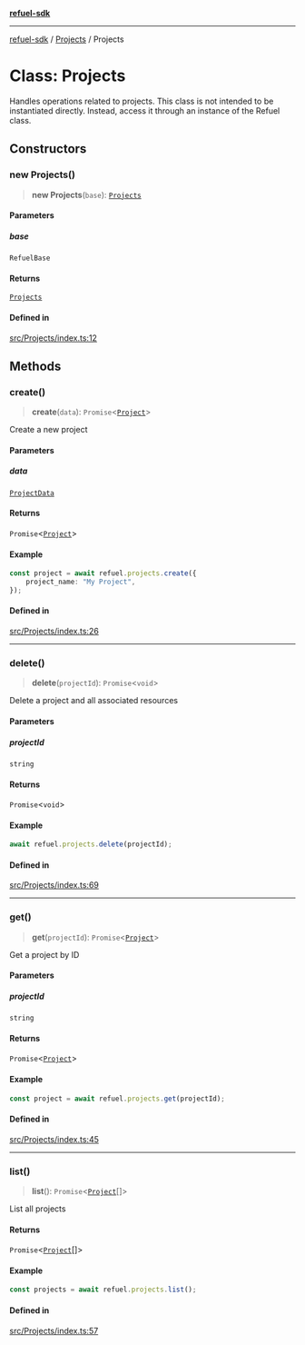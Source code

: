[**refuel-sdk**](../../README.md)

***

[refuel-sdk](../../modules.md) / [Projects](../README.md) / Projects

# Class: Projects

Handles operations related to projects.
This class is not intended to be instantiated directly.
Instead, access it through an instance of the Refuel class.

## Constructors

### new Projects()

> **new Projects**(`base`): [`Projects`](Projects.md)

#### Parameters

##### base

`RefuelBase`

#### Returns

[`Projects`](Projects.md)

#### Defined in

[src/Projects/index.ts:12](https://github.com/refuel-ai/refuel-sdk/blob/61d30041216a525535e2edabde48af0f00ec66c9/src/Projects/index.ts#L12)

## Methods

### create()

> **create**(`data`): `Promise`\<[`Project`](../../types/interfaces/Project.md)\>

Create a new project

#### Parameters

##### data

[`ProjectData`](../../types/interfaces/ProjectData.md)

#### Returns

`Promise`\<[`Project`](../../types/interfaces/Project.md)\>

#### Example

```ts
const project = await refuel.projects.create({
    project_name: "My Project",
});
```

#### Defined in

[src/Projects/index.ts:26](https://github.com/refuel-ai/refuel-sdk/blob/61d30041216a525535e2edabde48af0f00ec66c9/src/Projects/index.ts#L26)

***

### delete()

> **delete**(`projectId`): `Promise`\<`void`\>

Delete a project and all associated resources

#### Parameters

##### projectId

`string`

#### Returns

`Promise`\<`void`\>

#### Example

```ts
await refuel.projects.delete(projectId);
```

#### Defined in

[src/Projects/index.ts:69](https://github.com/refuel-ai/refuel-sdk/blob/61d30041216a525535e2edabde48af0f00ec66c9/src/Projects/index.ts#L69)

***

### get()

> **get**(`projectId`): `Promise`\<[`Project`](../../types/interfaces/Project.md)\>

Get a project by ID

#### Parameters

##### projectId

`string`

#### Returns

`Promise`\<[`Project`](../../types/interfaces/Project.md)\>

#### Example

```ts
const project = await refuel.projects.get(projectId);
```

#### Defined in

[src/Projects/index.ts:45](https://github.com/refuel-ai/refuel-sdk/blob/61d30041216a525535e2edabde48af0f00ec66c9/src/Projects/index.ts#L45)

***

### list()

> **list**(): `Promise`\<[`Project`](../../types/interfaces/Project.md)[]\>

List all projects

#### Returns

`Promise`\<[`Project`](../../types/interfaces/Project.md)[]\>

#### Example

```ts
const projects = await refuel.projects.list();
```

#### Defined in

[src/Projects/index.ts:57](https://github.com/refuel-ai/refuel-sdk/blob/61d30041216a525535e2edabde48af0f00ec66c9/src/Projects/index.ts#L57)
